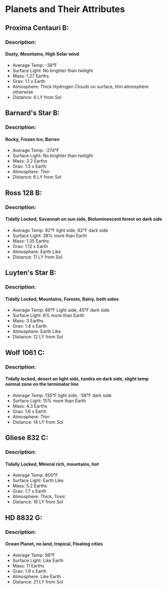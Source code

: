 # Planets and Their Attributes

## Proxima Centauri B:

### Description:

#### Dusty, Mountains, High Solar wind

 - Average Temp: -38°F
 - Surface Light: No brighter than twilight
 - Mass: 1.27 Earths
 - Grav: 1.1 x Earth
 - Atmosphere: Thick Hydrogen Clouds on surface, thin atmosphere otherwise
 - Distance: 4 LY from Sol
 
## Barnard's Star B:

### Description:

#### Rocky, Frozen Ice, Barren

 - Average Temp: -274°F 
 - Surface Light: No brighter than twilight
 - Mass: 3.2 Earths
 - Grav: 1.5 x Earth
 - Atmosphere: Thin
 - Distance: 6 LY from Sol
 
## Ross 128 B:

### Description:

#### Tidally Locked, Savannah on sun side, Bioluminescent forest on dark side

 - Average Temp: 92°F light side, 62°F dark side
 - Surface Light: 38% more than Earth
 - Mass: 1.35 Earths
 - Grav: 1.12 x Earth
 - Atmosphere: Earth Like
 - Distance: 11 LY from Sol
 
## Luyten's Star B:

### Description:

#### Tidally Locked, Mountains, Forests, Rainy, both sides

 - Average Temp: 66°F Light side, 45°F dark side
 - Surface Light: 6% more than Earth
 - Mass: 3 Earths
 - Grav: 1.4 x Earth
 - Atmosphere: Earth Like
 - Distance: 12 LY from Sol
 
## Wolf 1061 C:

### Description:

#### Tidally locked, desert on light side, tundra on dark side, slight temp normal zone on the terminator line

 - Average Temp: 135°F light side, -58°F dark side
 - Surface Light: 15% more than Earth
 - Mass: 4.3 Earths
 - Grav: 1.6 x Earth
 - Atmosphere: Thin
 - Distance: 14 LY from Sol
 
## Gliese 832 C:

### Description:

#### Tidally Locked, Mineral rich, mountains, hot

 - Average Temp: 800°F
 - Surface Light: Earth Like
 - Mass: 5.2 Earths
 - Grav: 1.7 x Earth
 - Atmosphere: Thick, Toxic
 - Distance: 16 LY from Sol
 
## HD 8832 G:

### Description:

#### Ocean Planet, no land, tropical, Floating cities

 - Average Temp: 98°F
 - Surface Light: Like Earth
 - Mass: 11 Earths
 - Grav: 1.9 x Earth
 - Atmosphere: Like Earth
 - Distance: 21 LY from Sol


















